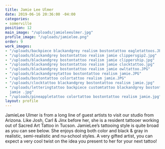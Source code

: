 ```yaml
---
title: Jamie Lee Ulmer
date: 2019-06-16 20:36:00 -04:00
categories:
- somerville
position: 12
main_image: "/uploads/jamieleeulmer.jpg"
profile_image: "/uploads/jamielee.png"
order: 9
work_images:
- "/uploads/backpiece blackandgrey realism bostontattoo eagletattoos.JPG"
- "/uploads/blackandgrey bostontattoo realism jamie clippersgip2.jpg"
- "/uploads/blackandgrey bostontattoo realism jamie clippership.jpg"
- "/uploads/blackandgrey bostontattoo realism jamie clocktattoo.jpg"
- "/uploads/blackandgrey bostontattoo realism jamie owltattoo.JPG"
- "/uploads/blackandgreytattoo bostontattoo realism jamie.JPG"
- "/uploads/bostontattoo colortattoo realism jamie.JPG"
- "/uploads/clocktattoo blackandgrey bostontattoo realism jamie.jpg"
- "/uploads/letteringtattoo backpiece customtattoo blackandgrey bostontattoo realism
  jamie .jpg"
- "/uploads/pineappletattoo colortattoo bostontattoo realism jamie.jpg"
layout: profile
---
```


JamieLee Ulmer is from a long line of guest artists to visit our studio from Arizona. Like Josh, Carl & Jinx before her, she is a resident tattooer working out of Sacred Art Tattoo in Tucson. JamieLee’s tattooing style is quite broad as you can see below. She enjoys doing both color and black & gray in realistic, semi-realistic and nu-school styles. A very gifted artist, you can expect a very cool twist on the idea you present to her for your next tattoo!